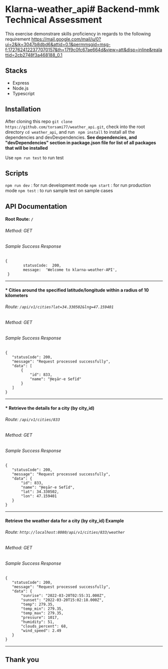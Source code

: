 # Klarna-weather_api# Backend-mmk Technical Assessment

This exercise demonstrare skills proficiency in regards to the following requirement
https://mail.google.com/mail/u/0?ui=2&ik=3047b8dbd6&attid=0.1&permmsgid=msg-f:1727624122377070157&th=17f9c0fc67ae664d&view=att&disp=inline&realattid=2cb2748f3a468188_0.1

## Stacks
- Express
- Node.js
-  Typescript


## Installation

After cloning this repo ```git clone https://github.com/torsami77/weather_api.git```,  check into the root directory ```cd weather_api```, and run ``` npm install``` to install all the dependencies and devDevpendencies. **See dependencies, and "devDependencies" section in package.json file for list of all packages that will be installed**

Use ```npm run test``` to run test
## Scripts

```npm run dev```   : for run development mode
```npm start```   : for run production mode
```npm test```   :  to run sample test on sample cases


## API Documentation
 #### Root Route:  ```/``` 
 ###### Method: GET 
 ###### Sample Success Response  
```
{
        statusCode:  200,
		message:  'Welcome to klarna-weather-API',
 }
```
___
#### * Cities around the specified latitude/longitude within a radius of 10 kilometers
  ###### Route: ```/api/v1/cities?lat=34.330502&lng=47.159401```
 ###### Method: GET

 ###### Sample Success Response  
 ```
{
    "statusCode": 200,
    "message": "Request processed successfully",
    "data": [
        {
            "id": 833,
            "name": "Ḩeşār-e Sefīd"
        }
    ]
}
```
___
#### * Retrieve the details for a city (by city_id)
  ###### Route: ```/api/v1/cities/833```
 ###### Method: GET

 ###### Sample Success Response  
 ```
{
    "statusCode": 200,
    "message": "Request processed successfully",
    "data": {
        "id": 833,
        "name": "Ḩeşār-e Sefīd",
        "lat": 34.330502,
        "lon": 47.159401
    }
}
```

___
#### Retrieve the weather data for a city (by city_id) Example
 ###### Route: ```http://localhost:8080/api/v1/cities/833/weather```
 ###### Method: GET
 ###### Sample Success Response  
 ```
{
    "statusCode": 200,
    "message": "Request processed successfully",
    "data": {
        "sunrise": "2022-03-20T02:55:31.000Z",
        "sunset": "2022-03-20T15:02:18.000Z",
        "temp": 279.35,
        "temp_min": 279.35,
        "temp_max": 279.35,
        "pressure": 1017,
        "humidity": 51,
        "clouds_percent": 68,
        "wind_speed": 2.49
    }
}
```
___
## Thank you